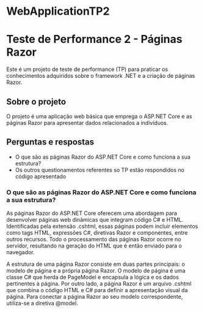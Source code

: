 # WebApplicationTP2

# Teste de Performance 2 - Páginas Razor

Este é um projeto de teste de performance (TP) para praticar os conhecimentos adquiridos sobre o framework .NET e a criação de páginas Razor.

## Sobre o projeto

O projeto é uma aplicação web básica que emprega o ASP.NET Core e as páginas Razor para apresentar dados relacionados a indivíduos.

## Perguntas e respostas

- O que são as páginas Razor do ASP.NET Core e como funciona a sua estrutura?
- Os outros questionamentos referentes so TP estão respondidos no código apresentado

### O que são as páginas Razor do ASP.NET Core e como funciona a sua estrutura?

As páginas Razor do ASP.NET Core oferecem uma abordagem para desenvolver páginas web dinâmicas que integram código C# e HTML. Identificadas pela extensão .cshtml, essas páginas podem incluir elementos como tags HTML, expressões C#, diretivas Razor e componentes, entre outros recursos. Todo o processamento das páginas Razor ocorre no servidor, resultando na geração do HTML que é então enviado para o navegador.

A estrutura de uma página Razor consiste em duas partes principais: o modelo de página e a própria página Razor. O modelo de página é uma classe C# que herda de PageModel e encapsula a lógica e os dados pertinentes à página. Por outro lado, a página Razor é um arquivo .cshtml que combina o código HTML e C# para definir a apresentação visual da página. Para conectar a página Razor ao seu modelo correspondente, utiliza-se a diretiva @model.
